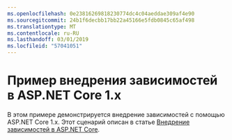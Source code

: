 ```yaml
---
ms.openlocfilehash: 0e23816269818230774dc4c04aeddae309af4e90
ms.sourcegitcommit: 24b1f6decbb17bb22a45166e5fdb0845c65af498
ms.translationtype: MT
ms.contentlocale: ru-RU
ms.lasthandoff: 03/01/2019
ms.locfileid: "57041051"
---
```

# <a name="aspnet-core-dependency-injection-1x-sample"></a>Пример внедрения зависимостей в ASP.NET Core 1.x

В этом примере демонстрируется внедрение зависимостей с помощью ASP.NET Core 1.x. Этот сценарий описан в статье [Внедрение зависимостей в ASP.NET Core](https://docs.microsoft.com/aspnet/core/fundamentals/dependency-injection).
